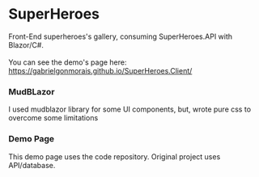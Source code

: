 # SuperHeroes
Front-End superheroes's gallery, consuming SuperHeroes.API with Blazor/C#. </br></br>
You can see the demo's page here: https://gabrielgonmorais.github.io/SuperHeroes.Client/

### MudBLazor
I used mudblazor library for some UI components, but, wrote pure css to overcome some limitations

### Demo Page
This demo page uses the code repository. Original project uses API/database.
